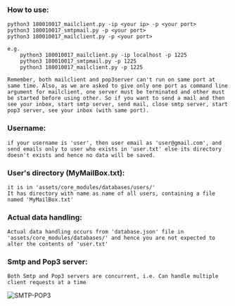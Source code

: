 ### How to use:
```
python3 180010017_mailclient.py -ip <your ip> -p <your port>
python3 180010017_smtpmail.py -p <your port>
python3 180010017_mailclient.py -p <your port>

e.g. 
    python3 180010017_mailclient.py -ip localhost -p 1225
    python3 180010017_smtpmail.py -p 1225
    python3 180010017_mailclient.py -p 1225

Remember, both mailclient and pop3server can't run on same port at same time. Also, as we are asked to give only one port as command line argument for mailclient, one server must be terminated and other must be started before using other. So if you want to send a mail and then see your inbox, start smtp server, send mail, close smtp server, start pop3 server, see your inbox (with same port).
```

### Username:
```
if your username is 'user', then user email as 'user@gmail.com', and send emails only to user who exists in 'user.txt' else its directory doesn't exists and hence no data will be saved.
```

### User's directory (MyMailBox.txt):
```
it is in 'assets/core_modules/databases/users/'
It has directory with name as name of all users, containing a file named 'MyMailBox.txt'
```

### Actual data handling:
```
Actual data handling occurs from 'database.json' file in 'assets/core_modules/databases/' and hence you are not expected to alter the contents of 'user.txt'
```

### Smtp and Pop3 server:
```
Both Smtp and Pop3 servers are concurrent, i.e. Can handle multiple client requests at a time
```

![SMTP-POP3](https://user-images.githubusercontent.com/46635452/93026365-213aa080-f623-11ea-9886-ee0cde1c2aaf.png)
